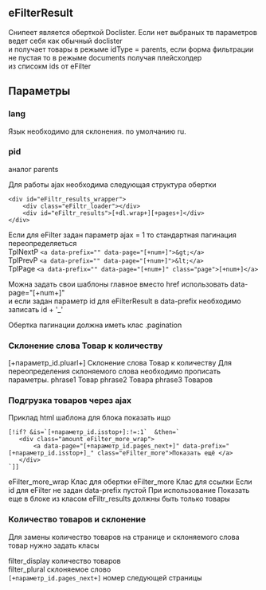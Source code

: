  ## eFilterResult
 Снипеет является оберткой Doclister. Если нет выбраных тв параметров ведет себя как обычный doclister  
 и получает товары в режыме idType = parents, если форма фильтрации не пустая то в режыме documents получая плейсхолдер  
 из списокм ids от eFilter  
 
 ## Параметры
 ### lang
 Язык необходимо для склонения. по умолчанию ru.
 
 ### pid 
 аналог parents 
 
 Для работы ajax необходима следующая структура обертки
 ````
 <div id="eFiltr_results_wrapper">
     <div class="eFiltr_loader"></div>
     <div id="eFiltr_results">[+dl.wrap+][+pages+]</div>
 </div>
 ````
 
 Если для eFilter задан параметр ajax = 1 то стандартная пагинация переопределяеться  
 TplNextP ``<a data-prefix="" data-page="[+num+]">&gt;</a>``  
 TplPrevP ``<a data-prefix="" data-page="[+num+]">&lt;</a>``  
 TplPage ``<a data-prefix="" data-page="[+num+]" class="page">[+num+]</a>``  
 
 Можна задать свои шаблоны главное вместо href использовать data-page="[+num+]"  
 и если задан параметр id для eFilterResult  в data-prefix необходимо записать id + '_'  
 
 Обертка пагинации должна иметь клас .pagination
 
 ### Склонение слова Товар к количеству
 [+параметр_id.pluarl+] Склонение слова Товар к количеству
 Для переопределения склоняемого слова необходимо прописать параметры.
 phrase1 Товар
 phrase2 Товара
 phrase3 Товаров
 
 
 ### Подгрузка товаров через ajax
 Приклад html шаблона для блока показать ищо
 ```
 [!if? &is=`[+параметр_id.isstop+]:!=:1`  &then=`
    <div class="amount eFilter_more_wrap">
        <a data-page="[+параметр_id.pages_next+]" data-prefix="[+параметр_id.isstop+]_" class="eFilter_more">Показать ещё </a>
    </div>
 `]]
 ```
 eFilter_more_wrap Клас для обертки
 eFilter_more Клас для ссылки
 Если id для eFilter не задан  data-prefix пустой
 При использование Показать еще в блоке из класом eFiltr_results должны быть только товары
 
 ### Количество товаров и склонение
 Для замены количество товаров на странице и склоняемого слова товар нужно задать класы 
 
 filter_display количество товаров  
 filter_plural склоняемое слово   
 ```[+параметр_id.pages_next+]``` номер следующей страницы
 